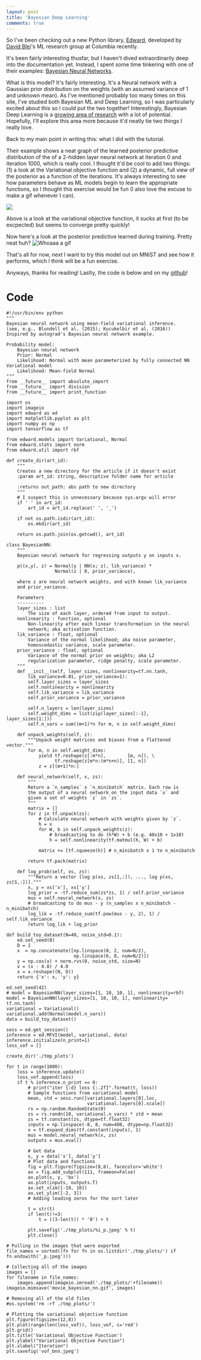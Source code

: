 ```yaml
---
layout: post
title: 'Bayesian Deep Learning'
comments: true
---
```


So I've been checking out a new Python library, [Edward](https://github.com/blei-lab/edward), developed by [David Blei](http://www.cs.columbia.edu/~blei/)'s ML research group at Columbia recently. 

It's been fairly interesting thusfar, but I haven't dived extraordinarily deep into the documentation yet. Instead, I spent some time tinkering with one of their examples: [Bayesian Neural Networks](https://raw.githubusercontent.com/blei-lab/edward/master/examples/bayesian_nn.py). 

What is this model? It's fairly interesting. It's a Neural network with a Gaussian prior distribution on the weights (with an assumed variance of 1 and unknown mean). As I've mentioned probably too many times on this site, I've studied both Bayesian ML and Deep Learning, so I was particularly excited about this so I could put the two together! Interestingly, Bayesian Deep Learning is a [growing area of research](https://arxiv.org/pdf/1604.01662v2.pdf) with a lot of potential. Hopefully, I'll explore this area more because it'd neatly tie two things I really love. 

Back to my main point in writing this: what I did with the tutorial. 

Their example shows a neat graph of the learned posterior predictive distribution of the of a 2-hidden layer neural network at iteration 0 and iteration 1000, which is really cool. I thought it'd be cool to add two things: (1) a look at the Variational objective function and (2) a dynamic, full view of the posterior as a function of the iterations. It's always interesting to see how parameters behave as ML models begin to learn the appropriate functions, so I thought this exercise would be fun (I also love the excuse to make a gif whenever I can).

![](/assets/images/vof_bnn.jpeg)

Above is a look at the variational objective function, it sucks at first (to be excpected) but seems to converge pretty quickly!

Now here's a look at the posterior predictive learned during training. Pretty neat huh? 
![Whoaaa a gif](/assets/images/movie_bayesian_nn.gif)

That's all for now, next I want to try this model out on MNIST and see how it performs, which I think will be a fun exercise.

Anyways, thanks for reading! Laslty, the code is below and on my [github](https://github.com/franciscojavierarceo/edward/blob/master/examples/bayesian_nn.py)!

# Code

	#!/usr/bin/env python
	"""
	Bayesian neural network using mean-field variational inference.
	(see, e.g., Blundell et al. (2015); Kucukelbir et al. (2016))
	Inspired by autograd's Bayesian neural network example.

	Probability model:
	    Bayesian neural network
	    Prior: Normal
	    Likelihood: Normal with mean parameterized by fully connected NN
	Variational model
	    Likelihood: Mean-field Normal
	"""
	from __future__ import absolute_import
	from __future__ import division
	from __future__ import print_function

	import os
	import imageio
	import edward as ed
	import matplotlib.pyplot as plt
	import numpy as np
	import tensorflow as tf

	from edward.models import Variational, Normal
	from edward.stats import norm
	from edward.util import rbf

	def create_dir(art_id):
	    """
	    Creates a new directory for the article if it doesn't exist
	    :param art_id: string, descriptive folder name for article

	    :returns out_path: abs path to new directory
	    """
	    # I suspect this is unnecessary because sys.argv will error
	    if ' ' in art_id:
	        art_id = art_id.replace(' ', '_')

	    if not os.path.isdir(art_id):
	        os.mkdir(art_id)

	    return os.path.join(os.getcwd(), art_id)

	class BayesianNN:
	    """
	    Bayesian neural network for regressing outputs y on inputs x.

	    p((x,y), z) = Normal(y | NN(x; z), lik_variance) *
	                  Normal(z | 0, prior_variance),

	    where z are neural network weights, and with known lik_variance
	    and prior_variance.

	    Parameters
	    ----------
	    layer_sizes : list
	        The size of each layer, ordered from input to output.
	    nonlinearity : function, optional
	        Non-linearity after each linear transformation in the neural
	        network; aka activation function.
	    lik_variance : float, optional
	        Variance of the normal likelihood; aka noise parameter,
	        homoscedastic variance, scale parameter.
	    prior_variance : float, optional
	        Variance of the normal prior on weights; aka L2
	        regularization parameter, ridge penalty, scale parameter.
	    """
	    def __init__(self, layer_sizes, nonlinearity=tf.nn.tanh,
	        lik_variance=0.01, prior_variance=1):
	        self.layer_sizes = layer_sizes
	        self.nonlinearity = nonlinearity
	        self.lik_variance = lik_variance
	        self.prior_variance = prior_variance

	        self.n_layers = len(layer_sizes)
	        self.weight_dims = list(zip(layer_sizes[:-1], layer_sizes[1:]))
	        self.n_vars = sum((m+1)*n for m, n in self.weight_dims)

	    def unpack_weights(self, z):
	        """Unpack weight matrices and biases from a flattened vector."""
	        for m, n in self.weight_dims:
	            yield tf.reshape(z[:m*n],        [m, n]), \
	                  tf.reshape(z[m*n:(m*n+n)], [1, n])
	            z = z[(m+1)*n:]

	    def neural_network(self, x, zs):
	        """
	        Return a `n_samples` x `n_minibatch` matrix. Each row is
	        the output of a neural network on the input data `x` and
	        given a set of weights `z` in `zs`.
	        """
	        matrix = []
	        for z in tf.unpack(zs):
	            # Calculate neural network with weights given by `z`.
	            h = x
	            for W, b in self.unpack_weights(z):
	                # broadcasting to do (h*W) + b (e.g. 40x10 + 1x10)
	                h = self.nonlinearity(tf.matmul(h, W) + b)

	            matrix += [tf.squeeze(h)] # n_minibatch x 1 to n_minibatch

	        return tf.pack(matrix)

	    def log_prob(self, xs, zs):
	        """Return a vector [log p(xs, zs[1,:]), ..., log p(xs, zs[S,:])]."""
	        x, y = xs['x'], xs['y']
	        log_prior = -tf.reduce_sum(zs*zs, 1) / self.prior_variance
	        mus = self.neural_network(x, zs)
	        # broadcasting to do mus - y (n_samples x n_minibatch - n_minibatch)
	        log_lik = -tf.reduce_sum(tf.pow(mus - y, 2), 1) / self.lik_variance
	        return log_lik + log_prior

	def build_toy_dataset(N=40, noise_std=0.1):
	    ed.set_seed(0)
	    D = 1
	    x  = np.concatenate([np.linspace(0, 2, num=N/2),
	                         np.linspace(6, 8, num=N/2)])
	    y = np.cos(x) + norm.rvs(0, noise_std, size=N)
	    x = (x - 4.0) / 4.0
	    x = x.reshape((N, D))
	    return {'x': x, 'y': y}

	ed.set_seed(42)
	# model = BayesianNN(layer_sizes=[1, 10, 10, 1], nonlinearity=rbf)
	model = BayesianNN(layer_sizes=[1, 10, 10, 1], nonlinearity= tf.nn.tanh)
	variational = Variational()
	variational.add(Normal(model.n_vars))
	data = build_toy_dataset()

	sess = ed.get_session()
	inference = ed.MFVI(model, variational, data)
	inference.initialize(n_print=1)
	loss_vof = []

	create_dir('./tmp_plots')

	for t in range(1000):
	    loss = inference.update()
	    loss_vof.append(loss)
	    if t % inference.n_print == 0:
	        # print("iter {:d} loss {:.2f}".format(t, loss))
	        # Sample functions from variational model
	        mean, std = sess.run([variational.layers[0].loc,
	                              variational.layers[0].scale])
	        rs = np.random.RandomState(0)
	        zs = rs.randn(10, variational.n_vars) * std + mean
	        zs = tf.constant(zs, dtype=tf.float32)
	        inputs = np.linspace(-8, 8, num=400, dtype=np.float32)
	        x = tf.expand_dims(tf.constant(inputs), 1)
	        mus = model.neural_network(x, zs)
	        outputs = mus.eval()

	        # Get data
	        x, y = data['x'], data['y']
	        # Plot data and functions
	        fig = plt.figure(figsize=(8,8), facecolor='white')
	        ax = fig.add_subplot(111, frameon=False)
	        ax.plot(x, y, 'bx')
	        ax.plot(inputs, outputs.T)
	        ax.set_xlim([-10, 10])
	        ax.set_ylim([-2, 3])
	        # Adding leading zeros for the sort later

	        t = str(t)
	        if len(t)!=3:
	            t = ((3-len(t)) * '0') + t

	        plt.savefig('./tmp_plots/%i_p.jpeg' % t)
	        plt.close()

	# Pulling in the images that were exported 
	file_names = sorted((fn for fn in os.listdir('./tmp_plots/') if fn.endswith('_p.jpeg')))

	# Collecting all of the images
	images = []
	for filename in file_names:
	    images.append(imageio.imread('./tmp_plots/'+filename))
	imageio.mimsave('movie_bayesian_nn.gif', images)

	# Removing all of the old files
	#os.system('rm -rf ./tmp_plots/')

	# Plotting the variational objective function
	plt.figure(figsize=(12,8))
	plt.plot(range(len(loss_vof)), loss_vof, c='red')
	plt.grid() 
	plt.title('Variational Objective Function')
	plt.ylabel("Variational Objective Function")
	plt.xlabel("Iteration")
	plt.savefig('vof_bnn.jpeg')


